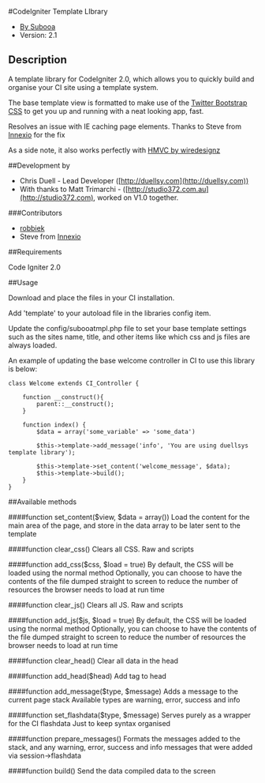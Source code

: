 #CodeIgniter Template LIbrary

* [By Subooa](http://www.subooa.com.au/)
* Version: 2.1

## Description

A template library for CodeIgniter 2.0, which allows you to quickly build and organise your CI site using a template system.

The base template view is formatted to make use of the [Twitter Bootstrap CSS](http://twitter.github.com/bootstrap/) to get you up and running with a neat looking app, fast.

Resolves an issue with IE caching page elements. Thanks to Steve from [Innexio](http://www.innexio.com.au) for the fix

As a side note, it also works perfectly with [HMVC by wiredesignz](https://bitbucket.org/wiredesignz/codeigniter-modular-extensions-hmvc)

##Development by

* Chris Duell - Lead Developer ([http://duellsy.com](http://duellsy.com))
* With thanks to Matt Trimarchi - ([http://studio372.com.au](http://studio372.com), worked on V1.0 together.

###Contributors

* [robbiek](https://github.com/robbiek)
* Steve from [Innexio](http://www.innexio.com.au)

##Requirements

Code Igniter 2.0

##Usage

Download and place the files in your CI installation.

Add 'template' to your autoload file in the libraries config item.

Update the config/subooatmpl.php file to set your base template settings such as the sites name, title, and other items like which css and js files are always loaded.

An example of updating the base welcome controller in CI to use this library is below:

	class Welcome extends CI_Controller {
	
		function __construct(){
			parent::__construct();
		}
	
		function index() {
			$data = array('some_variable' => 'some_data')
		
			$this->template->add_message('info', 'You are using duellsys template library');
		
			$this->template->set_content('welcome_message', $data);
			$this->template->build();
		}
	}

##Available methods

####function set_content($view, $data = array())
Load the content for the main area of the page, and store
in the data array to be later sent to the template
	
####function clear_css()
Clears all CSS. Raw and scripts
	
####function add_css($css, $load = true)
By default, the CSS will be loaded using the normal <link> method
Optionally, you can choose to have the contents of the file dumped 
straight to screen to reduce the number of resources the browser
needs to load at run time
	
####function clear_js()
Clears all JS. Raw and scripts
	
####function add_js($js, $load = true)
By default, the CSS will be loaded using the normal <link> method
Optionally, you can choose to have the contents of the file dumped 
straight to screen to reduce the number of resources the browser
needs to load at run time
			
####function clear_head()
Clear all data in the head

####function add_head($head)
Add tag to head

####function add_message($type, $message)
Adds a message to the current page stack
Available types are warning, error, success and info

####function set_flashdata($type, $message)
Serves purely as a wrapper for the CI flashdata
Just to keep syntax organised

####function prepare_messages()
Formats the messages added to the stack, 
and any warning, error, success and info messages 
that were added via session->flashdata

####function build()
Send the data compiled data to the screen